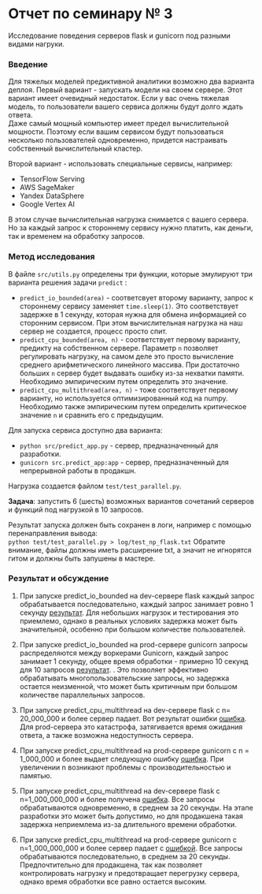 # Отчет по семинару № 3
Исследование поведения серверов flask и gunicorn под разными видами нагруки.  

### Введение
Для тяжелых моделей предиктивной аналитики возможно два варианта деплоя. 
Первый вариант - запускать модели на своем сервере. 
Этот вариант имеет очевидный недостаток. 
Если у вас очень тяжелая модель, то пользователи вашего сервиса должны будут долго ждать ответа.  
Даже самый мощный компьютер имеет предел вычислительной мощности. 
Поэтому если вашим сервисом будут пользоваться несколько пользователей одновременно, придется настраивать собственный вычислительный кластер. 

Второй вариант - использовать специальные сервисы, например:  
- TensorFlow Serving
- AWS SageMaker
- Yandex DataSphere
- Google Vertex AI

В этом случае вычислительная нагрузка снимается с вашего сервера. 
Но за каждый запрос к стороннему сервису нужно платить, как деньги, так и временем на обработку запросов. 

### Метод исследования
В файле `src/utils.py` определены три функции, которые эмулируют три варианта решения задачи `predict` :
- `predict_io_bounded(area)` - соответсвует второму варианту, запрос к стороннему сервису заменяет `time.sleep(1)`. 
Это соответствует задержке в 1 секунду, которая нужна для обмена информацией со сторонним сервисом. 
При этом вычислительная нагрузка на наш сервер не создается, процесс просто спит. 
- `predict_cpu_bounded(area, n)` - соответствует первому варианту, предикту на собственном сервере. 
Параметр `n` позволяет регулировать нагрузку, на самом деле это просто вычисление среднего арифметического линейного массива. 
При достаточно больших `n` сервер будет выдавать ошибку из-за нехватки памяти. 
Необходимо эмпирическим путем определить это значение. 
- `predict_cpu_multithread(area, n)` - тоже соответствует первому варианту, но используется оптимизированный код на numpy. 
Необходимо также эмпирическим путем определить критическое значение `n` и сравнить его с предыдущим. 

Для запуска сервиса доступно два варианта: 
- `python src/predict_app.py` - сервер, предназначенный для разработки. 
- `gunicorn src.predict_app:app` - сервер, предназначенный для непрерывной работы в продакшн. 

Нагрузка создается файлом `test/test_parallel.py`.  

**Задача**: запустить 6 (шесть) возможных вариантов сочетаний серверов и функций под нагрузкой в 10 запросов. 

Результат запуска должен быть сохранен в логи, например с помощью перенаправления вывода:  
`python test/test_parallel.py > log/test_np_flask.txt` 
Обратите внимание, файлы должны иметь расширение txt, а значит не игнорятся гитом и должны быть запушены в мастере.  

### Результат и обсуждение
1) При запуске predict_io_bounded на dev-сервере flask каждый запрос обрабатывается последовательно, 
каждый запрос занимает ровно 1 секунду [результат](log/predict_io_bounded_dev.txt). 
Для небольших нагрузок и тестирования это приемлемо, однако в реальных условиях задержка может быть значительной, 
особенно при большом количестве пользователей.

2) При запуске predict_io_bounded на prod-сервере gunicorn запросы распределяются между воркерами Gunicorn, 
каждый запрос занимает 1 секунду, общее время обработки - примерно 10 секунд для 10 запросов [результат](log/predict_io_bounded_prod.txt). .
Это позволяет эффективно обрабатывать многопользовательские запросы, но задержка остается неизменной, 
что может быть критичным при большом количестве параллельных запросов.

3) При запуске predict_cpu_multithread на dev-сервере flask с n= 20_000_000 и более сервер падает.
Вот результат ошибки [ошибка](log/predict_cpu_bounded_dev.txt). Для prod-сервера это катастрофа,
затягивается время ожидания ответа, а также возможна недоступность сервера.

4) При запуске predict_cpu_multithread на prod-сервере gunicorn с n = 1_000_000 и более выдает
следующую ошибку [ошибка](log/predict_cpu_bounded_prod.txt). При увеличении n возникают проблемы
с производительностью и памятью.

5) При запуске predict_cpu_multithread на dev-сервере flask с n=1_000_000_000 и более получена [ошибка](log/predict_cpu_multithread_dev.txt). 
Все запросы обрабатываются одновременно, в среднем за 20 секунды. 
На этапе разработки это может быть допустимо, но для продакшена такая задержка неприемлема из-за длительного времени обработки.

6) При запуске predict_cpu_multithread на prod-сервере gunicorn с n=1_000_000_000 и более сервер падает
с [ошибкой](log/predict_cpu_multithread_prod.txt). 
Все запросы обрабатываются последовательно, в среднем за 20 секунды. 
Предпочтительно для продакшена, так как позволяет контролировать нагрузку и предотвращает перегрузку сервера, однако время обработки все равно остается высоким. 
